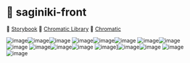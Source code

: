 # 🐷 saginiki-front

🌷 [Storybook](https://main--659786e6b5c5308d2b319d2e.chromatic.com)
🌻 [Chromatic Library](https://www.chromatic.com/library?appId=659786e6b5c5308d2b319d2e&branch=main)
🪻 [Chromatic](https://www.chromatic.com/builds?appId=659786e6b5c5308d2b319d2e)

![image](https://github.com/saku-1101/stampy/assets/74392116/d8e31d8b-ce5f-409e-8bf5-296adb4dc2c2)![image](https://github.com/saku-1101/stampy/assets/74392116/7a1d6770-51d7-4554-abd4-998a17e46e4e)![image](https://github.com/saku-1101/stampy/assets/74392116/161f97b6-e20c-43bd-bf98-29cd7d1e0be0)
![image](https://github.com/saku-1101/stampy/assets/74392116/42fa11af-509f-4f57-b94f-7e1649e6e7ef)![image](https://github.com/saku-1101/stampy/assets/74392116/50d6ef37-d501-4233-ae5c-021b4980891a)![image](https://github.com/saku-1101/stampy/assets/74392116/09d9e6b6-0b24-44c6-96a2-88ee68f0da91)
![image](https://github.com/saku-1101/stampy/assets/74392116/32272486-9846-45c3-8892-a8582c48af33)![image](https://github.com/saku-1101/stampy/assets/74392116/2b3e018a-1715-47de-bbf7-a959e5ea0622)![image](https://github.com/saku-1101/stampy/assets/74392116/0cd33912-dc10-4406-a53c-d8ab4d3fc32c)
![image](https://github.com/saku-1101/stampy/assets/74392116/68c20630-31be-47ca-88e7-db860ae60d85)![image](https://github.com/saku-1101/stampy/assets/74392116/1055407f-c5ff-4e19-81d8-7a8a6e649a3f)![image](https://github.com/saku-1101/stampy/assets/74392116/ae756cc6-e8b7-4f10-839a-963902a2d766)
![image](https://github.com/saku-1101/stampy/assets/74392116/c3b6303a-2b5e-4dda-881d-9aa8ddb78f67)]![image](https://github.com/saku-1101/stampy/assets/74392116/e5b3040c-8049-4bc4-9df2-936364e36cfa)![image](https://github.com/saku-1101/stampy/assets/74392116/731e5102-9935-4abe-b682-dfd1d40d3ac1)
![image](https://github.com/saku-1101/stampy/assets/74392116/f8a730ef-1470-423a-b544-5cb6db47c283)![image](https://github.com/saku-1101/stampy/assets/74392116/651e3dcc-9ecc-45e1-827a-1d34d401357f)
